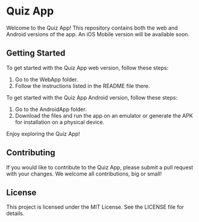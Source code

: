 # Quiz App

Welcome to the Quiz App! This repository contains both the web and Android versions of the app. An iOS Mobile version will be available soon. 

## Getting Started

To get started with the Quiz App web version, follow these steps:

1. Go to the WebApp folder.
2. Follow the instructions listed in the README file there.

To get started with the Quiz App Android version, follow these steps:

1. Go to the AndroidApp folder.
2. Download the files and run the app on an emulator or generate the APK for installation on a physical device. 

Enjoy exploring the Quiz App!

## Contributing

If you would like to contribute to the Quiz App, please submit a pull request with your changes. We welcome all contributions, big or small!

## License

This project is licensed under the MIT License. See the LICENSE file for details.